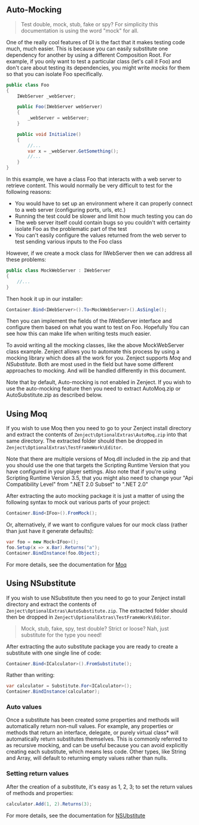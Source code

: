 
## <a id="auto-mocking-using-moq"></a>Auto-Mocking

> Test double, mock, stub, fake or spy? 
> For simplicity this documentation is using the word "mock" for all.

One of the really cool features of DI is the fact that it makes testing code much, much easier.  This is because you can easily substitute one dependency for another by using a different Composition Root. For example, if you only want to test a particular class (let's call it Foo) and don't care about testing its dependencies, you might write *mocks* for them so that you can isolate Foo specifically.

```csharp
public class Foo
{
    IWebServer _webServer;

    public Foo(IWebServer webServer)
    {
        _webServer = webServer;
    }

    public void Initialize()
    {
        //...
        var x = _webServer.GetSomething();
        //...
    }
}
```

In this example, we have a class Foo that interacts with a web server to retrieve content.  This would normally be very difficult to test for the following reasons:

* You would have to set up an environment where it can properly connect to a web server (configuring ports, urls, etc.)
* Running the test could be slower and limit how much testing you can do
* The web server itself could contain bugs so you couldn't with certainty isolate Foo as the problematic part of the test
* You can't easily configure the values returned from the web server to test sending various inputs to the Foo class

However, if we create a mock class for IWebServer then we can address all these problems:

```csharp
public class MockWebServer : IWebServer
{
    //...
}
```

Then hook it up in our installer:

```csharp
Container.Bind<IWebServer>().To<MockWebServer>().AsSingle();
```

Then you can implement the fields of the IWebServer interface and configure them based on what you want to test on Foo. Hopefully You can see how this can make life when writing tests much easier.

To avoid writing all the mocking classes, like the above MockWebServer class example. Zenject allows you to automate this process by using a mocking library which does all the work for you. Zenject supports *Moq* and *NSubstitute*. Both are most used in the field but have some different approaches to mocking. And will be handled differently in this document.

Note that by default, Auto-mocking is not enabled in Zenject.  If you wish to use the auto-mocking feature then you need to extract AutoMoq.zip or AutoSubstitute.zip as described below.

## Using Moq

If you wish to use Moq then you need to go to your Zenject install directory and extract the contents of ``Zenject\OptionalExtras\AutoMoq.zip`` into that same directory.
The extracted folder should then be dropped in ``Zenject\OptionalExtras\TestFrameWork\Editor``.

Note that there are multiple versions of Moq.dll included in the zip and that you should use the one that targets the Scripting Runtime Version that you have configured in your player settings. Also note that if you're using Scripting Runtime Version 3.5, that you might also need to change your "Api Compatibility Level" from ".NET 2.0 Subset" to ".NET 2.0"

After extracting the auto mocking package it is just a matter of using the following syntax to mock out various parts of your project:

```csharp
Container.Bind<IFoo>().FromMock();
```

Or, alternatively, if we want to configure values for our mock class (rather than just have it generate defaults):

```csharp
var foo = new Mock<IFoo>();
foo.Setup(x => x.Bar).Returns("a");
Container.BindInstance(foo.Object);
```

For more details, see the documentation for [Moq](https://github.com/moq/moq4)

## Using NSubstitute

If you wish to use NSubstitute then you need to go to your Zenject install directory and extract the contents of ``Zenject\OptionalExtras\AutoSubstitute.zip``.
The extracted folder should then be dropped in ``Zenject\OptionalExtras\TestFrameWork\Editor``.

> Mock, stub, fake, spy, test double? Strict or loose? Nah, just substitute for the type you need!

After extracting the auto substitute package you are ready to create a substitute with one single line of code:

```csharp
Container.Bind<ICalculator>().FromSubstitute();
```

Rather than writing:

```csharp
var calculator = Substitute.For<ICalculator>();
Container.BindInstance(calculator);
```

### Auto values

Once a substitute has been created some properties and methods will automatically return non-null values. For example, any properties or methods that return an interface, delegate, or purely virtual class* will automatically return substitutes themselves. This is commonly referred to as recursive mocking, and can be useful because you can avoid explicitly creating each substitute, which means less code. Other types, like String and Array, will default to returning empty values rather than nulls.  

### Setting return values

After the creation of a substitute, it's easy as 1, 2, 3; to set the return values of methods and properties:

```csharp  
calculator.Add(1, 2).Returns(3);
```

For more details, see the documentation for [NSUbstitute](https://nsubstitute.github.io)
